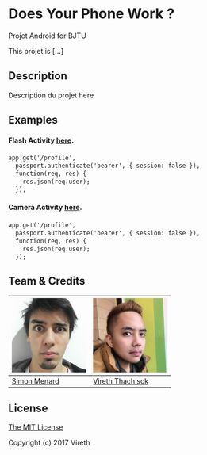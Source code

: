 # Does Your Phone Work ?
Projet Android for BJTU

This projet is [...]

## Description

Description du projet here

## Examples

#### Flash Activity [here](https://github.com/vireth20/Android_BJTU/blob/master/mobile/src/main/java/com/example/vireth/doyourphonesuck/FlashActivity.java).

    app.get('/profile', 
      passport.authenticate('bearer', { session: false }),
      function(req, res) {
        res.json(req.user);
      });
	  
#### Camera Activity [here](https://github.com/vireth20/Android_BJTU/blob/master/mobile/src/main/java/com/example/vireth/doyourphonesuck/CameraFront.java).

	app.get('/profile', 
      passport.authenticate('bearer', { session: false }),
      function(req, res) {
        res.json(req.user);
      });
	  
## Team & Credits

[![Keysim](https://raw.githubusercontent.com/keysim/gearobot/master/doc/img/keysim.png)](http://keysim.fr) | [![Vireth](https://raw.githubusercontent.com/keysim/gearobot/master/doc/img/vireth.png)](http://vireth.com)
---|---
[Simon Menard](keysim.fr) | [Vireth Thach sok](vireth.com)

## License

[The MIT License](http://opensource.org/licenses/MIT)

Copyright (c) 2017 Vireth
